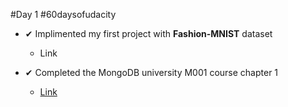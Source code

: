#Day 1 #60daysofudacity

- ✔ Implimented my first project with **Fashion-MNIST** dataset
    - Link

- ✔ Completed the MongoDB university M001 course chapter 1
    - [Link](https://university.mongodb.com/courses/M001/about)
